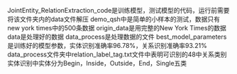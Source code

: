 JointEntity_RelationExtraction_code是训练模型，测试模型的代码，运行前需要将该文件夹内的data文件解压
demo_qsh中是简单的小样本的测试，数据只有new york times中的500条数据
origin_data是用完整的New York Times的数据
data是处理好的数据
data_process是处理数据的文件
best_model_parameters是训练好的模型参数，实体识别准确率96.78%，关系识别准确率93.21%
data_process文件夹中relation_label_tag.txt文件中表明可识别的48中关系类别
实体识别中实体分为Begin，Inside，Outside，End，Single五类
